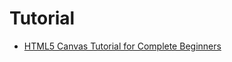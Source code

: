 # Tutorial
  - [HTML5 Canvas Tutorial for Complete Beginners](https://youtu.be/EO6OkltgudE?list=PLpPnRKq7eNW3We9VdCfx9fprhqXHwTPXL)